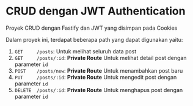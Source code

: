 # CRUD dengan JWT Authentication

Proyek CRUD dengan Fastify dan JWT yang disimpan pada Cookies

Dalam proyek ini, terdapat beberapa path yang dapat digunakan yaitu:
1. `GET     /posts`: Untuk melihat seluruh data post
2. `GET     /posts/:id`: **Private Route** Untuk melihat detail post dengan parameter `id`
3. `POST    /posts/new`: **Private Route** Untuk menambahkan post baru
4. `PUT     /posts/:id`: **Private Route** Untuk mengedit post dengan parameter `id`
5. `DELETE  /posts/:id`: **Private Route** Untuk menghapus post dengan parameter `id`
